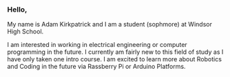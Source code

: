 ### Hello,

My name is Adam Kirkpatrick and I am a student (sophmore) at Windsor High School.

I am interested in working in electrical engineering or computer programming in the future.
I currently am fairly new to this field of study as I have only taken one intro course.
I am excited to learn more about Robotics and Coding in the future via Rassberry Pi or Arduino Platforms.
